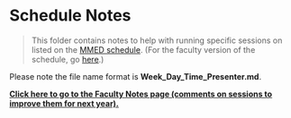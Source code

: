 # Schedule Notes
> This folder contains notes to help with running specific sessions on listed on the [MMED schedule](www.ici3d.org/MMED/schedule). (For the faculty version of the schedule, go [here](www.ici3d.org/MMED/schedule/shadow).)

Please note the file name format is **Week_Day_Time_Presenter.md**.

**[Click here to go to the Faculty Notes page (comments on sessions to improve them for next year).](https://docs.google.com/document/d/1nFS4ut7IbD3Zt9ET3BiX9pNDTbaxgFJFiynAvzeOt_M)**
